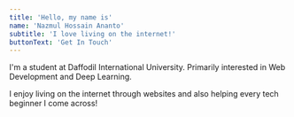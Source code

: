 ```yaml
---
title: 'Hello, my name is'
name: 'Nazmul Hossain Ananto'
subtitle: 'I love living on the internet!'
buttonText: 'Get In Touch'
---
```


I'm a student at Daffodil International University. Primarily interested in Web Development and Deep Learning.

I enjoy living on the internet through websites and also helping every tech beginner I come across!

